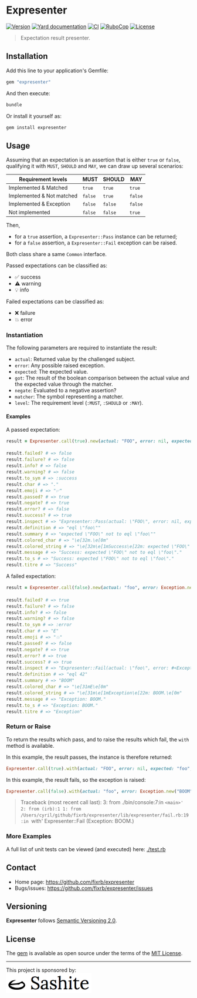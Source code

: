 # Expresenter

[![Version](https://img.shields.io/github/v/tag/fixrb/expresenter?label=Version&logo=github)](https://github.com/fixrb/expresenter/releases)
[![Yard documentation](https://img.shields.io/badge/Yard-documentation-blue.svg?logo=github)](https://rubydoc.info/github/fixrb/expresenter/main)
[![CI](https://github.com/fixrb/expresenter/workflows/CI/badge.svg?branch=main)](https://github.com/fixrb/expresenter/actions?query=workflow%3Aci+branch%3Amain)
[![RuboCop](https://github.com/fixrb/expresenter/workflows/RuboCop/badge.svg?branch=main)](https://github.com/fixrb/expresenter/actions?query=workflow%3Arubocop+branch%3Amain)
[![License](https://img.shields.io/github/license/fixrb/expresenter?label=License&logo=github)](https://github.com/fixrb/expresenter/raw/main/LICENSE.md)

> Expectation result presenter.

## Installation

Add this line to your application's Gemfile:

```ruby
gem "expresenter"
```

And then execute:

```sh
bundle
```

Or install it yourself as:

```sh
gem install expresenter
```

## Usage

Assuming that an expectation is an assertion that is either `true` or `false`,
qualifying it with `MUST`, `SHOULD` and `MAY`, we can draw up several scenarios:

| Requirement levels        | **MUST** | **SHOULD** | **MAY** |
| ------------------------- | -------- | ---------- | ------- |
| Implemented & Matched     | `true`   | `true`     | `true`  |
| Implemented & Not matched | `false`  | `true`     | `false` |
| Implemented & Exception   | `false`  | `false`    | `false` |
| Not implemented           | `false`  | `false`    | `true`  |

Then,

* for a `true` assertion, a `Expresenter::Pass` instance can be returned;
* for a `false` assertion, a `Expresenter::Fail` exception can be raised.

Both class share a same `Common` interface.

Passed expectations can be classified as:

* ✅ success
* ⚠️ warning
* 💡 info

Failed expectations can be classified as:

* ❌ failure
* 💥 error

### Instantiation

The following parameters are required to instantiate the result:

* `actual`: Returned value by the challenged subject.
* `error`: Any possible raised exception.
* `expected`: The expected value.
* `got`: The result of the boolean comparison between the actual value and the expected value through the matcher.
* `negate`: Evaluated to a negative assertion?
* `matcher`: The symbol representing a matcher.
* `level`: The requirement level (`:MUST`, `:SHOULD` or `:MAY`).

#### Examples

A passed expectation:

```ruby
result = Expresenter.call(true).new(actual: "FOO", error: nil, expected: "foo", got: true, negate: true, matcher: :eql, level: :MUST)

result.failed? # => false
result.failure? # => false
result.info? # => false
result.warning? # => false
result.to_sym # => :success
result.char # => "."
result.emoji # => "✅"
result.passed? # => true
result.negate? # => true
result.error? # => false
result.success? # => true
result.inspect # => "Expresenter::Pass(actual: \"FOO\", error: nil, expected: \"foo\", got: true, matcher: :eql, negate: true, level: :MUST)"
result.definition # => "eql \"foo\""
result.summary # => "expected \"FOO\" not to eql \"foo\""
result.colored_char # => "\e[32m.\e[0m"
result.colored_string # => "\e[32m\e[1mSuccess\e[22m: expected \"FOO\" not to eql \"foo\".\e[0m"
result.message # => "Success: expected \"FOO\" not to eql \"foo\"."
result.to_s # => "Success: expected \"FOO\" not to eql \"foo\"."
result.titre # => "Success"
```

A failed expectation:

```ruby
result = Expresenter.call(false).new(actual: "foo", error: Exception.new("BOOM"), expected: 42, got: true, negate: true, matcher: :eql, level: :MUST)

result.failed? # => true
result.failure? # => false
result.info? # => false
result.warning? # => false
result.to_sym # => :error
result.char # => "E"
result.emoji # => "💥"
result.passed? # => false
result.negate? # => true
result.error? # => true
result.success? # => true
result.inspect # => "Expresenter::Fail(actual: \"foo\", error: #<Exception: BOOM>, expected: 42, got: true, matcher: :eql, negate: true, level: :MUST)"
result.definition # => "eql 42"
result.summary # => "BOOM"
result.colored_char # => "\e[31mE\e[0m"
result.colored_string # => "\e[31m\e[1mException\e[22m: BOOM.\e[0m"
result.message # => "Exception: BOOM."
result.to_s # => "Exception: BOOM."
result.titre # => "Exception"
```

### Return or Raise

To return the results which pass, and to raise the results which fail, the `with` method is available.

In this example, the result passes, the instance is therefore returned:

```ruby
Expresenter.call(true).with(actual: "FOO", error: nil, expected: "foo", got: true, negate: true, matcher: :eql, level: :MUST) # => Expresenter::Pass(actual: "FOO", error: nil, expected: "foo", got: true, matcher: :eql, negate: true, level: :MUST)
```

In this example, the result fails, so the exception is raised:

```ruby
Expresenter.call(false).with(actual: "foo", error: Exception.new("BOOM"), expected: 42, got: true, negate: true, matcher: :eql, level: :MUST)
```

> Traceback (most recent call last):
>         3: from ./bin/console:7:in `<main>'
>         2: from (irb):1
>         1: from /Users/cyril/github/fixrb/expresenter/lib/expresenter/fail.rb:19:in `with'
> Expresenter::Fail (Exception: BOOM.)

### More Examples

A full list of unit tests can be viewed (and executed) here:
[./test.rb](https://github.com/fixrb/expresenter/blob/main/test.rb)

## Contact

* Home page: https://github.com/fixrb/expresenter
* Bugs/issues: https://github.com/fixrb/expresenter/issues

## Versioning

__Expresenter__ follows [Semantic Versioning 2.0](https://semver.org/).

## License

The [gem](https://rubygems.org/gems/expresenter) is available as open source under the terms of the [MIT License](https://opensource.org/licenses/MIT).

***

<p>
  This project is sponsored by:<br />
  <a href="https://sashite.com/"><img
    src="https://github.com/fixrb/expresenter/raw/main/img/sashite.png"
    alt="Sashite" /></a>
</p>
